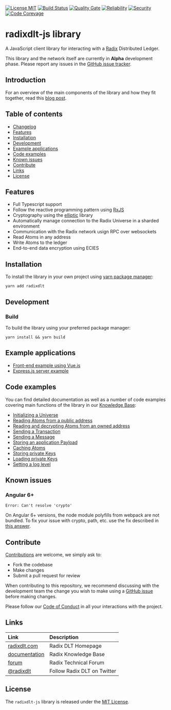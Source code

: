 [![License MIT](https://img.shields.io/badge/license-MIT-blue.svg)](https://github.com/radixdlt/radixdlt-js/blob/master/LICENSE)
[![Build Status](https://travis-ci.com/radixdlt/radixdlt-js.svg?branch=develop)](https://travis-ci.com/radixdlt/radixdlt-js)
[![Quality Gate](https://sonarcloud.io/api/project_badges/measure?project=radixdlt-js&metric=alert_status)](https://sonarcloud.io/dashboard?id=radixdlt-js) 
[![Reliability](https://sonarcloud.io/api/project_badges/measure?project=radixdlt-js&metric=reliability_rating)](https://sonarcloud.io/component_measures?id=radixdlt-js&metric=reliability_rating)
[![Security](https://sonarcloud.io/api/project_badges/measure?project=radixdlt-js&metric=security_rating)](https://sonarcloud.io/component_measures?id=radixdlt-js&metric=security_rating) 
[![Code Corevage](https://sonarcloud.io/api/project_badges/measure?project=radixdlt-js&metric=coverage)](https://sonarcloud.io/component_measures?id=radixdlt-js&metric=Coverage)

# radixdlt-js library

A JavaScript client library for interacting with a [Radix](https://www.radixdlt.com) Distributed Ledger. 

This library and the network itself are currently in **Alpha** development phase. Please report any issues in the [GitHub issue tracker](https://github.com/radixdlt/radixdlt-js/issues).

## Introduction

For an overview of the main components of the library and how they fit together, read this [blog post](https://www.radixdlt.com/post/introducing-the-radix-javascript-library).

## Table of contents

- [Changelog](CHANGELOG.md)
- [Features](#features)
- [Installation](#installation)
- [Development](#development)
- [Example applications](#example-applications)
- [Code examples](#code-examples)
- [Known issues](#known-issues)
- [Contribute](#contribute)
- [Links](#links)
- [License](#license)

## Features

- Full Typescript support
- Follow the reactive programming pattern using [RxJS](https://rxjs-dev.firebaseapp.com/)
- Cryptography using the [elliptic](https://github.com/indutny/elliptic) library
- Automatically manage connection to the Radix Universe in a sharded environment
- Communication with the Radix network usign RPC over websockets
- Read Atoms in any address
- Write Atoms to the ledger
- End-to-end data encryption using ECIES

## Installation

To install the library in your own project using [yarn package manager](https://yarnpkg.com/):

`yarn add radixdlt`


## Development

### Build

To build the library using your preferred package manager:

`yarn install && yarn build`

## Example applications

- [Front-end example using Vue.js](https://github.com/radixdlt/radixdlt-js-skeleton)
- [Express.js server example](https://github.com/radixdlt/radixdlt-js-server-example)

## Code examples

You can find detailed documentation as well as a number of code examples covering main functions of the library in our [Knowledge Base](https://docs.radixdlt.com/radixdlt-js/v/betanet/):

- [Initializing a Universe](https://docs.radixdlt.com/radixdlt-js/examples/code-examples/general-use#initializing-a-universe)
- [Reading Atoms from a public address](https://docs.radixdlt.com/radixdlt-js/examples/code-examples/atom-management#reading-atoms-from-a-public-address)
- [Reading and decrypting Atoms from an owned address](https://docs.radixdlt.com/radixdlt-js/examples/code-examples/atom-management#reading-and-decrypting-atoms-from-an-owned-address)
- [Sending a Transaction](https://docs.radixdlt.com/radixdlt-js/examples/code-examples/transaction-management#sending-a-transaction)
- [Sending a Message](https://docs.radixdlt.com/radixdlt-js/examples/code-examples/transaction-management#sending-a-message)
- [Storing an application Payload](https://docs.radixdlt.com/radixdlt-js/examples/code-examples/transaction-management#storing-an-application-payload)
- [Caching Atoms](https://docs.radixdlt.com/radixdlt-js/examples/code-examples/atom-management#caching-atoms)
- [Storing private Keys](https://docs.radixdlt.com/radixdlt-js/examples/code-examples/private-key-management#storing-private-keys)
- [Loading private Keys](https://docs.radixdlt.com/radixdlt-js/examples/code-examples/private-key-management#loading-private-keys)
- [Setting a log level](https://docs.radixdlt.com/radixdlt-js/examples/code-examples/general-use#setting-a-log-level)


## Known issues

### Angular 6+

`Error: Can't resolve 'crypto'`

On Angular 6+ versions, the node module polyfills from webpack are not bundled. To fix your issue with crypto, path, etc. use the fix described in [this answer](https://github.com/angular/angular-cli/issues/1548#issuecomment-427653778).

## Contribute

[Contributions](CONTRIBUTING.md) are welcome, we simply ask to:

* Fork the codebase
* Make changes
* Submit a pull request for review

When contributing to this repository, we recommend discussing with the development team the change you wish to make using a [GitHub issue](https://github.com/radixdlt/radixdlt-js/issues) before making changes.

Please follow our [Code of Conduct](CODE_OF_CONDUCT.md) in all your interactions with the project.

## Links

| Link | Description |
| :----- | :------ |
[radixdlt.com](https://radixdlt.com/) | Radix DLT Homepage
[documentation](https://docs.radixdlt.com/) | Radix Knowledge Base
[forum](https://forum.radixdlt.com/) | Radix Technical Forum
[@radixdlt](https://twitter.com/radixdlt) | Follow Radix DLT on Twitter

## License

The `radixdlt-js` library is released under the [MIT License](LICENSE).
